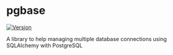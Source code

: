 # pgbase

[![Version](https://img.shields.io/pypi/v/pgbase.svg)](https://pypi.python.org/pypi/pgbase)

A library to help managing multiple database connections using SQLAlchemy with PostgreSQL
